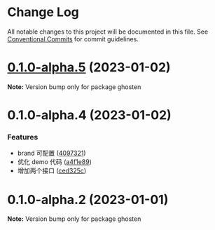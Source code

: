 # Change Log

All notable changes to this project will be documented in this file.
See [Conventional Commits](https://conventionalcommits.org) for commit guidelines.

# [0.1.0-alpha.5](https://github.com/GhostenEditor/ghosten/compare/v0.1.0-alpha.4...v0.1.0-alpha.5) (2023-01-02)

**Note:** Version bump only for package ghosten

# 0.1.0-alpha.4 (2023-01-02)

### Features

- brand 可配置 ([4097321](https://github.com/GhostenEditor/ghosten/commit/409732195dfbf78ddc1f7c024fcbd875a0806bf4))
- 优化 demo 代码 ([a4f1e89](https://github.com/GhostenEditor/ghosten/commit/a4f1e89ecf72f18f1499feb40e3643ef54a6b3f7))
- 增加两个接口 ([ced325c](https://github.com/GhostenEditor/ghosten/commit/ced325cc2c43ec048186eb192ff5a46816f9313a))

# 0.1.0-alpha.2 (2023-01-01)

**Note:** Version bump only for package ghosten
